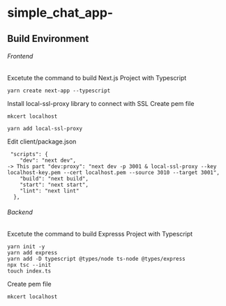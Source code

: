 # simple_chat_app-

## Build Environment

###### Frontend

Excetute the command to build Next.js Project with Typescript

```
yarn create next-app --typescript
```

Install local-ssl-proxy library to connect with SSL
Create pem file

```
mkcert localhost
```

```
yarn add local-ssl-proxy
```

Edit client/package.json

```
 "scripts": {
    "dev": "next dev",
-> This part "dev:proxy": "next dev -p 3001 & local-ssl-proxy --key localhost-key.pem --cert localhost.pem --source 3010 --target 3001",
    "build": "next build",
    "start": "next start",
    "lint": "next lint"
  },
```

###### Backend

Excetute the command to build Expresss Project with Typescript

```
yarn init -y
yarn add express
yarn add -D typescript @types/node ts-node @types/express
npx tsc --init
touch index.ts
```

Create pem file

```
mkcert localhost
```

